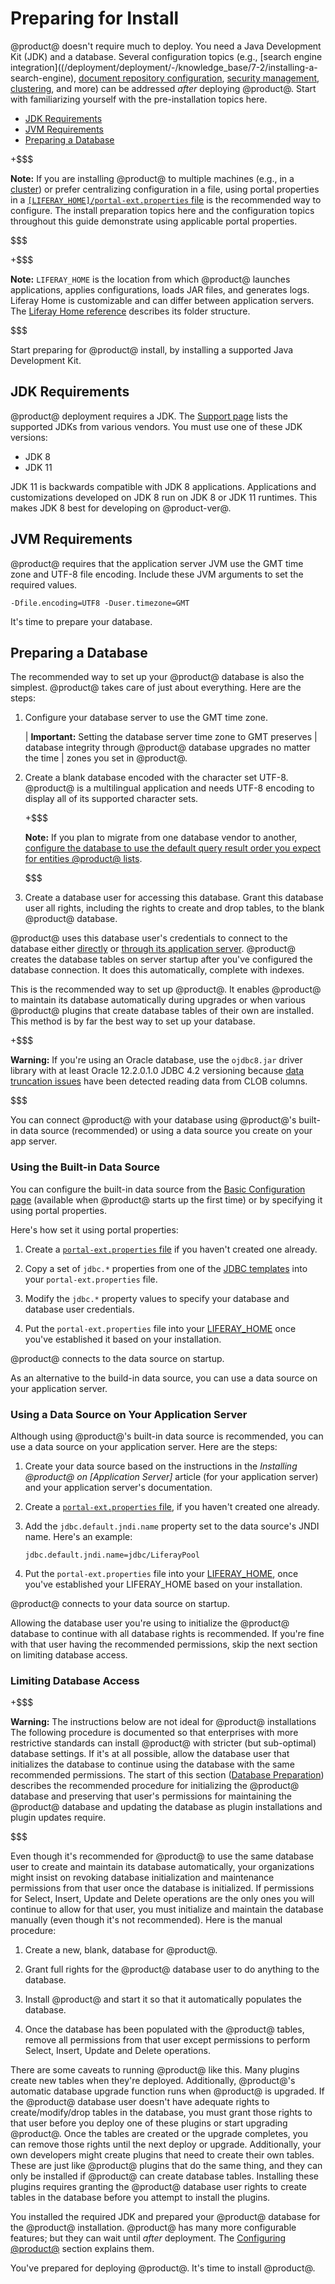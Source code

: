 # Preparing for Install [](id=preparing-for-install)

@product@ doesn't require much to deploy. You need a Java Development Kit (JDK)
and a database. Several configuration topics (e.g.,
[search engine integration]((/deployment/deployment/-/knowledge_base/7-2/installing-a-search-engine),
[document repository configuration](/deployment/deployment/-/knowledge_base/7-2/document-repository-configuration),
[security management](/deployment/deployment/-/knowledge_base/7-2/securing-liferay),
[clustering](/deployment/deployment/-/knowledge_base/7-2/liferay-clustering),
and more) can be addressed *after* deploying @product@. Start with familiarizing
yourself with the pre-installation topics here. 

- [JDK Requirements](#jdk-requirements)
- [JVM Requirements](#jvm-requirements)
- [Preparing a Database](#preparing-a-database) 

+$$$

**Note:** If you are installing @product@ to multiple machines (e.g., in a 
[cluster](/deployment/deployment/-/knowledge_base/7-2/liferay-clustering))
or prefer centralizing configuration in a file, using portal properties in a
[`[LIFERAY_HOME]/portal-ext.properties` file](/deployment/reference/-/knowledge_base/7-2/portal-properties)
is the recommended way to configure. The install preparation topics here and the
configuration topics throughout this guide demonstrate using applicable portal
properties. 

$$$

+$$$

**Note:** `LIFERAY_HOME` is the location from which @product@ launches 
applications, applies configurations, loads JAR files, and generates logs.
Liferay Home is customizable and can differ between application servers. The
[Liferay Home reference](/deployment/reference/-/knowledge_base/7-2/liferay-home)
describes its folder structure. 

$$$

Start preparing for @product@ install, by installing a supported Java
Development Kit. 

## JDK Requirements [](id=jdk-requirements)

@product@ deployment requires a JDK. The 
[Support page](https://help.liferay.com/hc/categories/360000894391-Product-Support)
lists the supported JDKs from various vendors. You must use one of these JDK
versions:

- JDK 8
- JDK 11

JDK 11 is backwards compatible with JDK 8 applications. Applications
and customizations developed on JDK 8 run on JDK 8 or JDK 11 runtimes. This makes JDK 8 best for developing on @product-ver@. 

## JVM Requirements [](id=jvm-requirements)

@product@ requires that the application server JVM use the GMT time zone and
UTF-8 file encoding. Include these JVM arguments to set the required values. 

    -Dfile.encoding=UTF8 -Duser.timezone=GMT

It's time to prepare your database. 

## Preparing a Database [](id=preparing-a-database)

The recommended way to set up your @product@ database is also the simplest.
@product@ takes care of just about everything. Here are the steps:

1.  Configure your database server to use the GMT time zone. 

    | **Important:** Setting the database server time zone to GMT preserves 
    | database integrity through @product@ database upgrades no matter the time 
    | zones you set in @product@. 

2.  Create a blank database encoded with the character set UTF-8. @product@ is a
    multilingual application and needs UTF-8 encoding to display all of its
    supported character sets.

    +$$$

    **Note:** If you plan to migrate from one database vendor to another,
    [configure the database to use the default query result order you expect for entities @product@ lists](/develop/tutorials/-/knowledge_base/7-2/sort-order-changed-with-a-different-database). 

    $$$

3.  Create a database user for accessing this database. Grant this database user
    all rights, including the rights to create and drop tables, to the blank
    @product@ database.

@product@ uses this database user's credentials to connect to the database
either
[directly](#using-the-built-in-data-source)
or
[through its application server](#using-a-data-source-on-your-application-server).
@product@ creates the database tables on server startup after you've configured
the database connection. It does this automatically, complete with indexes.

This is the recommended way to set up @product@. It enables @product@ to
maintain its database automatically during upgrades or when various @product@
plugins that create database tables of their own are installed. This method is
by far the best way to set up your database. 

+$$$

**Warning:** If you're using an Oracle database, use the `ojdbc8.jar` driver 
library with at least Oracle 12.2.0.1.0 JDBC 4.2 versioning because
[data truncation issues](https://issues.liferay.com/browse/LPS-79229)
have been detected reading data from CLOB columns.

$$$

You can connect @product@ with your database using @product@'s built-in data
source (recommended) or using a data source you create on your app server. 

### Using the Built-in Data Source [](id=using-the-built-in-data-source)

You can configure the built-in data source from the
[Basic Configuration page](/deployment/deployment/-/knowledge_base/7-2/installing-liferay#basic-configuration-page)
(available when @product@ starts up the first time) or by specifying it using 
portal properties. 

Here's how set it using portal properties:

1.  Create a 
    [`portal-ext.properties` file](/deployment/reference/-/knowledge_base/7-2/portal-properties)
    if you haven't created one already. 

2.  Copy a set of `jdbc.*` properties from one of the
    [JDBC templates](/deployment/reference/-/knowledge_base/7-2/jdbc-templates)
    into your `portal-ext.properties` file.

3.  Modify the `jdbc.*` property values to specify your database and database 
    user credentials. 

3.  Put the `portal-ext.properties` file into your
    [LIFERAY_HOME](/deployment/reference/-/knowledge_base/7-2/liferay-home)
    once you've established it based on your installation. 

@product@ connects to the data source on startup. 

As an alternative to the build-in data source, you can use  a data source on
your application server. 

### Using a Data Source on Your Application Server [](id=using-a-data-source-on-your-application-server)

Although using @product@'s built-in data source is recommended, you can use a data source on your application server. Here are the steps:

1.  Create your data source based on the instructions in the *Installing 
    @product@ on \[Application Server\]* article (for your application server)
    and your application server's documentation.

2.  Create a
    [`portal-ext.properties` file](/deployment/reference/-/knowledge_base/7-2/portal-properties),
    if you haven't created one already. 

3.  Add the `jdbc.default.jndi.name` property set to the data source's JNDI 
    name. Here's an example:

        jdbc.default.jndi.name=jdbc/LiferayPool

4.  Put the `portal-ext.properties` file into your
    [LIFERAY_HOME](/deployment/reference/-/knowledge_base/7-2/liferay-home),
    once you've established your LIFERAY_HOME based on your installation. 

@product@ connects to your data source on startup.

Allowing the database user you're using to initialize the @product@ database to
continue with all database rights is recommended. If you're fine with that user
having the recommended permissions, skip the next section on limiting
database access. 

### Limiting Database Access [](id=limiting-database-access)

+$$$

**Warning:** The instructions below are not ideal for @product@ installations
The following procedure is documented so that enterprises with more restrictive
standards can install @product@ with stricter (but sub-optimal) database
settings. If it's at all possible, allow the database user that initializes the
database to continue using the database with the same recommended permissions.
The start of this section
([Database Preparation](#database-prepartation)) 
describes the recommended procedure for initializing the @product@ database and
preserving that user's permissions for maintaining the @product@ database and
updating the database as plugin installations and plugin updates require. 

$$$ 

Even though it's recommended for @product@ to use the same database user to
create and maintain its database automatically, your organizations might insist
on revoking database initialization and maintenance permissions from that user
once the database is initialized. If permissions for Select, Insert, Update and
Delete operations are the only ones you will continue to allow for that user,
you must initialize and maintain the database manually (even though it's not
recommended). Here is the manual procedure: 

1.  Create a new, blank, database for @product@.

2.  Grant full rights for the @product@ database user to do anything to the 
    database. 

3.  Install @product@ and start it so that it automatically populates the
    database.

4.  Once the database has been populated with the @product@ tables, remove all
    permissions from that user except permissions to perform Select, Insert,
    Update and Delete operations. 

There are some caveats to running @product@ like this. Many plugins create new
tables when they're deployed. Additionally, @product@'s automatic database
upgrade function runs when @product@ is upgraded. If the @product@ database user
doesn't have adequate rights to create/modify/drop tables in the database, you
must grant those rights to that user before you deploy one of these plugins or
start upgrading @product@. Once the tables are created or the upgrade completes,
you can remove those rights until the next deploy or upgrade. Additionally, your
own developers might create plugins that need to create their own tables. These
are just like @product@ plugins that do the same thing, and they can only be
installed if @product@ can create database tables. Installing these plugins
requires granting the @product@ database user rights to create tables in the
database before you attempt to install the plugins. 

You installed the required JDK and prepared your @product@ database for the
@product@ installation. @product@ has many more configurable features; but they
can wait until *after* deployment. The
[Configuring @product@](/deployment/deployment/-/knowledge_base/7-2/configuring-liferay)
section explains them. 

You've prepared for deploying @product@. It's time to install @product@. 
